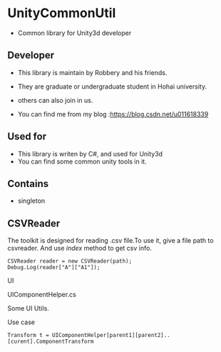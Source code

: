# UnityCommonUtil
* Common library for Unity3d developer

## Developer ##
* This library is maintain by Robbery and his friends.
* They are graduate or undergraduate student in Hohai university.

* others can also join in us.

* You can find me from my blog :https://blog.csdn.net/u011618339

## Used for ##
* This library is writen by C#, and used for Unity3d
* You can find some common unity tools in it.

## Contains ##
* singleton

## CSVReader

The toolkit is designed for reading .csv file.To use it, give a file path to csvreader. And use $index$ method to get csv info.

```
CSVReader reader = new CSVReader(path);
Debug.Log(reader["A"]["A1"]);
```

UI

UIComponentHelper.cs

Some UI Utils.

Use case

```
Transform t = UIComponentHelper[parent1][parent2]..[curent].ComponentTransform
```

